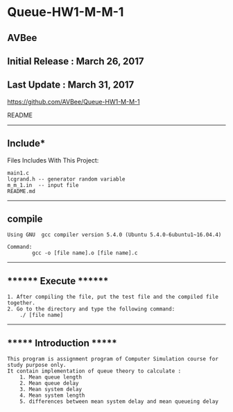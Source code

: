 # Queue-HW1-M-M-1

AVBee
-------------------------
Initial Release : March 26, 2017
-------------------------
Last Update     : March 31, 2017
-------------------------
https://github.com/AVBee/Queue-HW1-M-M-1


README

-------------------------
****Include*****
-------------------------
Files Includes With This Project:

	main1.c
	lcgrand.h -- generator random variable
	m_m_1.in  -- input file
	README.md
-------------------------
****compile****
-------------------------

	Using GNU  gcc compiler version 5.4.0 (Ubuntu 5.4.0-6ubuntu1~16.04.4)  

	Command: 
			gcc -o [file name].o [file name].c

------------------------------ 
****** Execute ******
------------------------------

	1. After compiling the file, put the test file and the compiled file together.
	2. Go to the directory and type the following command:
		./ [file name]

------------------------------
***** Introduction *****
------------------------------

	This program is assignment program of Computer Simulation course for study purpose only. 
	It contain implementation of queue theory to calculate :
		1. Mean queue length
		2. Mean queue delay
		3. Mean system delay
		4. Mean system length
		5. differences between mean system delay and mean queueing delay
	
	
	



